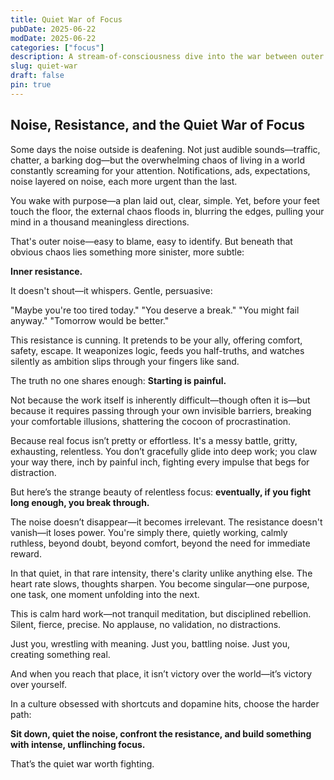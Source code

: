 ```yaml
---
title: Quiet War of Focus
pubDate: 2025-06-22
modDate: 2025-06-22 
categories: ["focus"]
description: A stream-of-consciousness dive into the war between outer noise, inner resistance, and the kind of calm, focused work that actually matters.
slug: quiet-war 
draft: false
pin: true
---
```


## Noise, Resistance, and the Quiet War of Focus

Some days the noise outside is deafening. Not just audible sounds—traffic, chatter, a barking dog—but the overwhelming chaos of living in a world constantly screaming for your attention. Notifications, ads, expectations, noise layered on noise, each more urgent than the last.

You wake with purpose—a plan laid out, clear, simple. Yet, before your feet touch the floor, the external chaos floods in, blurring the edges, pulling your mind in a thousand meaningless directions.

That's outer noise—easy to blame, easy to identify. But beneath that obvious chaos lies something more sinister, more subtle:

**Inner resistance.**

It doesn't shout—it whispers. Gentle, persuasive:

"Maybe you're too tired today."
"You deserve a break."
"You might fail anyway."
"Tomorrow would be better."

This resistance is cunning. It pretends to be your ally, offering comfort, safety, escape. It weaponizes logic, feeds you half-truths, and watches silently as ambition slips through your fingers like sand.

The truth no one shares enough: **Starting is painful.**

Not because the work itself is inherently difficult—though often it is—but because it requires passing through your own invisible barriers, breaking your comfortable illusions, shattering the cocoon of procrastination.

Because real focus isn’t pretty or effortless. It's a messy battle, gritty, exhausting, relentless. You don’t gracefully glide into deep work; you claw your way there, inch by painful inch, fighting every impulse that begs for distraction.

But here’s the strange beauty of relentless focus: **eventually, if you fight long enough, you break through.**

The noise doesn’t disappear—it becomes irrelevant. The resistance doesn't vanish—it loses power. You're simply there, quietly working, calmly ruthless, beyond doubt, beyond comfort, beyond the need for immediate reward.

In that quiet, in that rare intensity, there's clarity unlike anything else. The heart rate slows, thoughts sharpen. You become singular—one purpose, one task, one moment unfolding into the next.

This is calm hard work—not tranquil meditation, but disciplined rebellion. Silent, fierce, precise. No applause, no validation, no distractions.

Just you, wrestling with meaning.
Just you, battling noise.
Just you, creating something real.

And when you reach that place, it isn’t victory over the world—it’s victory over yourself.

In a culture obsessed with shortcuts and dopamine hits, choose the harder path:

**Sit down, quiet the noise, confront the resistance, and build something with intense, unflinching focus.**

That’s the quiet war worth fighting.
